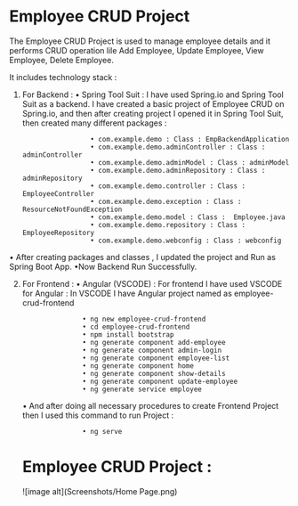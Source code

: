 # Employee CRUD Project

The Employee CRUD Project is used to manage employee details and it performs CRUD operation lile Add Employee, Update Employee, View Employee, Delete Employee.

It includes technology stack :

1) For Backend :
   • Spring Tool Suit : I have used Spring.io and Spring Tool Suit as a backend.
                        I have created a basic project of Employee CRUD on Spring.io,
                        and then after creating project I opened it in Spring Tool Suit,
                        then created many different packages :
   
                        • com.example.demo : Class : EmpBackendApplication
                        • com.example.demo.adminController : Class : adminController
                        • com.example.demo.adminModel : Class : adminModel
                        • com.example.demo.adminRepository : Class : adminRepository
                        • com.example.demo.controller : Class : EmployeeController
                        • com.example.demo.exception : Class : ResourceNotFoundException
                        • com.example.demo.model : Class :  Employee.java
                        • com.example.demo.repository : Class : EmployeeRepository
                        • com.example.demo.webconfig : Class : webconfig

  • After creating packages and classes , I updated the project and Run as Spring Boot App.
  •Now Backend Run Successfully.
                        
2) For Frontend :
  • Angular (VSCODE) : For frontend I have used VSCODE for Angular :
                       In VSCODE I have Angular project named as employee-crud-frontend

                      • ng new employee-crud-frontend
                      • cd employee-crud-frontend
                      • npm install bootstrap
                      • ng generate component add-employee
                      • ng generate component admin-login
                      • ng generate component employee-list
                      • ng generate component home
                      • ng generate component show-details
                      • ng generate component update-employee
                      • ng generate service employee
   • And after doing all necessary procedures to create Frontend Project then I used this command to run Project :

                      • ng serve

   # Employee CRUD Project :

   ![image alt](Screenshots/Home Page.png)


                       
